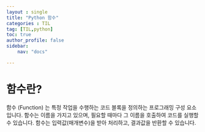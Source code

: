```yaml
---
layout : single
title: "Python 함수"
categories : TIL
tag: [TIL,python]
toc: true
author_profile: false
sidebar:
    nav: "docs"

---
```




# 함수란?



함수 (Function) 는 특정 작업을 수행하는 코드 블록을 정의하는 프로그래밍 구성 요소입니다. 함수는 이름을 가지고 있으며, 필요할 때마다 그 이름을 호출하여 코드를 실행할 수 있습니다. 함수는 입력값(매개변수)을 받아 처리하고, 결과값을 반환할 수 있습니다.


